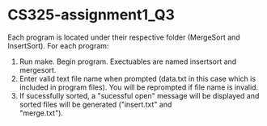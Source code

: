 # CS325-assignment1_Q3

Each program is located under their respective folder (MergeSort and InsertSort). For each program:
1) Run make. Begin program. Exectuables are named insertsort and mergesort.
2) Enter valid text file name when prompted (data.txt in this case which is included in program files). You will be reprompted 
   if file name is invalid.
3) If sucessfully sorted, a "sucessful open" message will be displayed and sorted files will be generated ("insert.txt" and     
   "merge.txt").
